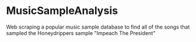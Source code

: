 # MusicSampleAnalysis
Web scraping a popular music sample database to find all of the songs that sampled the Honeydrippers sample "Impeach The President"
